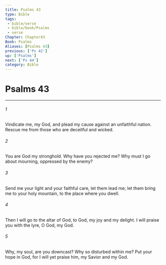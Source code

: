 ```yaml
---
title: Psalms 43
type: Bible
tags:
 - bible/verse
 - bible/book/Psalms
 - verse
Chapter: Chapter43
Book: Psalms
Aliases: [Psalms 43]
previous: ['Ps 42']
up: ['Psalms']
next: ['Ps 44']
category: Bible
---
```

# Psalms 43

***


###### 1 
Vindicate me, my God, and plead my cause against an unfaithful nation. Rescue me from those who are deceitful and wicked. 

###### 2 
You are God my stronghold. Why have you rejected me? Why must I go about mourning, oppressed by the enemy? 

###### 3 
Send me your light and your faithful care, let them lead me; let them bring me to your holy mountain, to the place where you dwell. 

###### 4 
Then I will go to the altar of God, to God, my joy and my delight. I will praise you with the lyre, O God, my God. 

###### 5 
Why, my soul, are you downcast? Why so disturbed within me? Put your hope in God, for I will yet praise him, my Savior and my God. 
